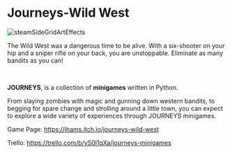 # Journeys-Wild West
![steamSideGridArtEffects](https://github.com/JoshCollins820/Journeys-Wild-West/assets/61770152/6fee4c07-df4e-43d8-ae81-89bba29f9766)



The Wild West was a dangerous time to be alive.
With a six-shooter on your hip and a sniper rifle on your back, you are unstoppable.
Eliminate as many bandits as you can!

‎

**JOURNEYS**, is a collection of **minigames** written in Python.

From slaying zombies with magic and gunning down western bandits, to begging for spare change and strolling around a little town, you can expect to explore a wide variety of experiences through JOURNEYS minigames.

Game Page: https://jhams.itch.io/journeys-wild-west

‎Trello: https://trello.com/b/yS0l1qXa/journeys-minigames
